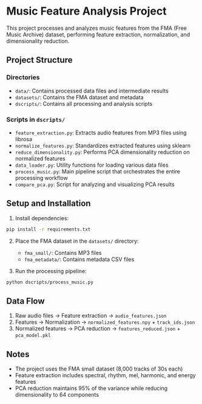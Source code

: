 # Music Feature Analysis Project

This project processes and analyzes music features from the FMA (Free Music Archive) dataset, performing feature extraction, normalization, and dimensionality reduction.

## Project Structure

### Directories

- `data/`: Contains processed data files and intermediate results
- `datasets/`: Contains the FMA dataset and metadata
- `dscripts/`: Contains all processing and analysis scripts

### Scripts in `dscripts/`

- `feature_extraction.py`: Extracts audio features from MP3 files using librosa
- `normalize_features.py`: Standardizes extracted features using sklearn
- `reduce_dimensionality.py`: Performs PCA dimensionality reduction on normalized features
- `data_loader.py`: Utility functions for loading various data files
- `process_music.py`: Main pipeline script that orchestrates the entire processing workflow
- `compare_pca.py`: Script for analyzing and visualizing PCA results

## Setup and Installation

1. Install dependencies:
```bash
pip install -r requirements.txt
```

2. Place the FMA dataset in the `datasets/` directory:
   - `fma_small/`: Contains MP3 files
   - `fma_metadata/`: Contains metadata CSV files

3. Run the processing pipeline:
```bash
python dscripts/process_music.py
```

## Data Flow

1. Raw audio files → Feature extraction → `audio_features.json`
2. Features → Normalization → `normalized_features.npy` + `track_ids.json`
3. Normalized features → PCA reduction → `features_reduced.json` + `pca_model.pkl`

## Notes

- The project uses the FMA small dataset (8,000 tracks of 30s each)
- Feature extraction includes spectral, rhythm, mel, harmonic, and energy features
- PCA reduction maintains 95% of the variance while reducing dimensionality to 64 components 